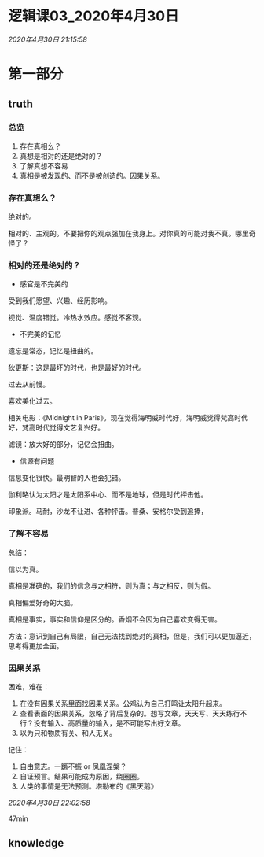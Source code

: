 # 逻辑课03_2020年4月30日

*2020年4月30日 21:15:58*

# 第一部分

## truth

### 总览

1. 存在真相么？
2. 真想是相对的还是绝对的？
3. 了解真想不容易
4. 真相是被发现的、而不是被创造的。因果关系。

### 存在真想么？

绝对的。

相对的、主观的。不要把你的观点强加在我身上。对你真的可能对我不真。哪里奇怪了？

###  相对的还是绝对的？

- 感官是不完美的

受到我们愿望、兴趣、经历影响。

视觉、温度错觉。冷热水效应。感觉不客观。

- 不完美的记忆

遗忘是常态，记忆是扭曲的。

狄更斯：这是最坏的时代，也是最好的时代。

过去从前慢。

喜欢美化过去。

相关电影：《Midnight in Paris》。现在觉得海明威时代好，海明威觉得梵高时代好，梵高时代觉得文艺复兴好。

滤镜：放大好的部分，记忆会扭曲。

- 信源有问题

信息变化很快。最明智的人也会犯错。

伽利略认为太阳才是太阳系中心、而不是地球，但是时代抨击他。

印象派。马耐，沙龙不让进、各种抨击。普桑、安格尔受到追捧，



### 了解不容易

总结：

信以为真。

真相是准确的，我们的信念与之相符，则为真；与之相反，则为假。

真相偏爱好奇的大脑。

真相是事实，事实和信仰是区分的。香烟不会因为自己喜欢变得无害。

方法：意识到自己有局限，自己无法找到绝对的真相，但是，我们可以更加逼近，思考得更加全面。

### 因果关系

困难，难在：

1. 在没有因果关系里面找因果关系。公鸡认为自己打鸣让太阳升起来。
2. 查看表面的因果关系，忽略了背后复杂的。想写文章，天天写、天天练行不行？没有输入、高质量的输入，是不可能写出好文章。
3. 以为只和物质有关、和人无关。

记住：

1. 自由意志。一蹶不振 or 凤凰涅槃？
2. 自证预言。结果可能成为原因，绕圈圈。
3. 人类的事情是无法预测。塔勒布的《黑天鹅》



*2020年4月30日 22:02:58*

47min

## knowledge

